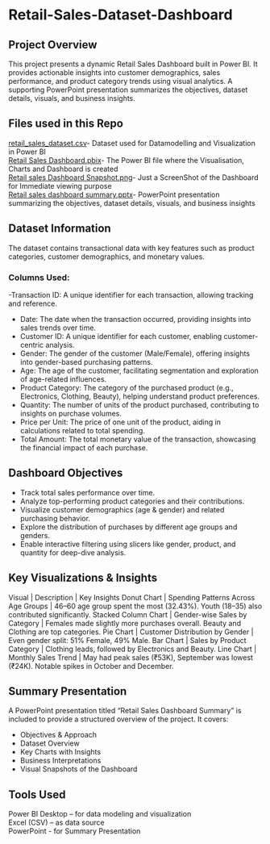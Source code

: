 # Retail-Sales-Dataset-Dashboard
## Project Overview
This project presents a dynamic Retail Sales Dashboard built in Power BI. It provides actionable insights into customer demographics, sales performance, and product category trends using visual analytics. A supporting PowerPoint presentation summarizes the objectives, dataset details, visuals, and business insights.

## Files used in this Repo
<a href="https://github.com/LakshmiPriyanka13/Retail-Sales-Dataset-Dashboard/blob/main/retail_sales_dataset.csv">retail_sales_dataset.csv</a>- Dataset used for Datamodelling and Visualization in Power BI       
<a href="https://github.com/LakshmiPriyanka13/Retail-Sales-Dataset-Dashboard/blob/main/Retail%20Sales%20Dashboard.pbix">Retail Sales Dashboard.pbix</a>- The Power BI file where the Visualisation, Charts and Dashboard is created           
<a href="https://github.com/LakshmiPriyanka13/Retail-Sales-Dataset-Dashboard/blob/main/Retail%20sales%20Dashboard%20Snapshot.png">Retail sales Dashboard Snapshot.png</a>- Just a ScreenShot of the Dashboard for Immediate viewing purpose                
<a href="https://github.com/LakshmiPriyanka13/Retail-Sales-Dataset-Dashboard/blob/main/Retail%20sales%20dashboard%20summary.pptx">Retail sales dashboard summary.pptx</a>- PowerPoint presentation summarizing the objectives, dataset details, visuals, and business insights     

## Dataset Information
The dataset contains transactional data with key features such as product categories, customer demographics, and monetary values.
### Columns Used:
-Transaction ID: A unique identifier for each transaction, allowing tracking and reference.
- Date: The date when the transaction occurred, providing insights into sales trends over time.
- Customer ID: A unique identifier for each customer, enabling customer-centric analysis.
- Gender: The gender of the customer (Male/Female), offering insights into gender-based purchasing patterns.
- Age: The age of the customer, facilitating segmentation and exploration of age-related influences.
- Product Category: The category of the purchased product (e.g., Electronics, Clothing, Beauty), helping understand product preferences.
- Quantity: The number of units of the product purchased, contributing to insights on purchase volumes.
- Price per Unit: The price of one unit of the product, aiding in calculations related to total spending.
- Total Amount: The total monetary value of the transaction, showcasing the financial impact of each purchase.

## Dashboard Objectives
- Track total sales performance over time.
- Analyze top-performing product categories and their contributions.
- Visualize customer demographics (age & gender) and related purchasing behavior.
- Explore the distribution of purchases by different age groups and genders.
- Enable interactive filtering using slicers like gender, product, and quantity for deep-dive analysis.

## Key Visualizations & Insights
Visual | Description | Key Insights
Donut Chart | Spending Patterns Across Age Groups | 46–60 age group spent the most (32.43%). Youth (18–35) also contributed significantly.
Stacked Column Chart | Gender-wise Sales by Category | Females made slightly more purchases overall. Beauty and Clothing are top categories.
Pie Chart | Customer Distribution by Gender | Even gender split: 51% Female, 49% Male.
Bar Chart | Sales by Product Category | Clothing leads, followed by Electronics and Beauty.
Line Chart | Monthly Sales Trend | May had peak sales (₹53K), September was lowest (₹24K). Notable spikes in October and December.

## Summary Presentation
A PowerPoint presentation titled “Retail Sales Dashboard Summary” is included to provide a structured overview of the project. It covers:
- Objectives & Approach
- Dataset Overview
- Key Charts with Insights
- Business Interpretations
- Visual Snapshots of the Dashboard

## Tools Used
Power BI Desktop – for data modeling and visualization               
Excel (CSV) – as data source                  
PowerPoint - for Summary Presentation               

